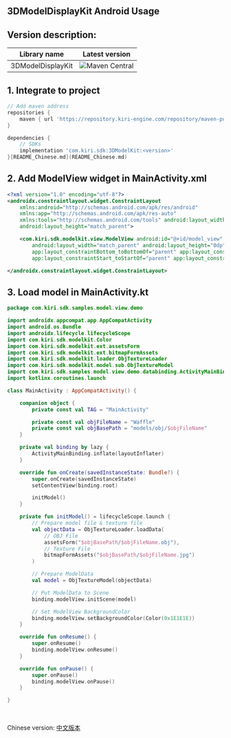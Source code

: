 ## 3DModelDisplayKit Android Usage

## Version description:

| Library name | Latest version                                                                       |
| ----- |--------------------------------------------------------------------------------------|
| 3DModelDisplayKit | <img alt="Maven Central" src="https://img.shields.io/badge/KIRI--maven-1.1.0-green"> |

## 1. Integrate to project

```groovy
// Add maven address
repositories {
    maven { url 'https://repository.kiri-engine.com/repository/maven-public/' }
}

dependencies {
    // SDKs
    implementation 'com.kiri.sdk:3DModelKit:<version>'
}[README_Chinese.md](README_Chinese.md)
```

## 2. Add ModelView widget in MainActivity.xml

```xml
<?xml version="1.0" encoding="utf-8"?>
<androidx.constraintlayout.widget.ConstraintLayout
    xmlns:android="http://schemas.android.com/apk/res/android"
    xmlns:app="http://schemas.android.com/apk/res-auto"
    xmlns:tools="http://schemas.android.com/tools" android:layout_width="match_parent"
    android:layout_height="match_parent">

    <com.kiri.sdk.modelkit.view.ModelView android:id="@+id/model_view"
        android:layout_width="match_parent" android:layout_height="0dp"
        app:layout_constraintBottom_toBottomOf="parent" app:layout_constraintEnd_toEndOf="parent"
        app:layout_constraintStart_toStartOf="parent" app:layout_constraintTop_toTopOf="parent" />

</androidx.constraintlayout.widget.ConstraintLayout>
```

## 3. Load model in MainActivity.kt

```Kotlin
package com.kiri.sdk.samples.model.view.demo

import androidx.appcompat.app.AppCompatActivity
import android.os.Bundle
import androidx.lifecycle.lifecycleScope
import com.kiri.sdk.modelkit.Color
import com.kiri.sdk.modelkit.ext.assetsForm
import com.kiri.sdk.modelkit.ext.bitmapFormAssets
import com.kiri.sdk.modelkit.loader.ObjTextureLoader
import com.kiri.sdk.modelkit.model.sub.ObjTextureModel
import com.kiri.sdk.samples.model.view.demo.databinding.ActivityMainBinding
import kotlinx.coroutines.launch

class MainActivity : AppCompatActivity() {

    companion object {
        private const val TAG = "MainActivity"

        private const val objFileName = "Waffle"
        private const val objBasePath = "models/obj/$objFileName"
    }

    private val binding by lazy {
        ActivityMainBinding.inflate(layoutInflater)
    }

    override fun onCreate(savedInstanceState: Bundle?) {
        super.onCreate(savedInstanceState)
        setContentView(binding.root)

        initModel()
    }

    private fun initModel() = lifecycleScope.launch {
        // Prepare model file & texture file
        val objectData = ObjTextureLoader.loadData(
            // OBJ File
            assetsForm("$objBasePath/$objFileName.obj"),
            // Texture File
            bitmapFormAssets("$objBasePath/$objFileName.jpg")
        )

        // Prepare ModelData
        val model = ObjTextureModel(objectData)

        // Put ModelData to Scene
        binding.modelView.initScene(model)

        // Set ModelView BackgroundColor
        binding.modelView.setBackgroundColor(Color(0x1E1E1E))
    }

    override fun onResume() {
        super.onResume()
        binding.modelView.onResume()
    }

    override fun onPause() {
        super.onPause()
        binding.modelView.onPause()
    }

}
```

<br/>

Chinese version: [中文版本](README_Chinese.md)
